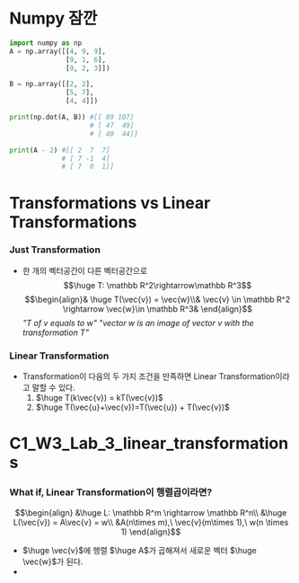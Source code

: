 # Numpy 잠깐
```python
import numpy as np
A = np.array([[4, 9, 9],
			  [9, 1, 6],
			  [9, 2, 3]])

B = np.array([[2, 2],
			  [5, 7],
			  [4, 4]])

print(np.dot(A, B)) #[[ 89 107]
				    # [ 47  49]
					# [ 40  44]]

print(A - 2) #[[ 2  7  7]
			 # [ 7 -1  4]
			 # [ 7  0  1]]
```
# Transformations vs Linear Transformations
### Just Transformation
- 한 개의 벡터공간이 다른 벡터공간으로 
$$\huge T: \mathbb R^2\rightarrow\mathbb R^3$$
$$\begin{align}& \huge T(\vec{v}) = \vec{w}\\&
\vec{v} \in \mathbb R^2 \rightarrow \vec{w}\in \mathbb R^3&
\end{align}$$
*"T of v equals to w"
"vector w is an image of vector v with the transformation T"*
### Linear Transformation
- Transformation이 다음의 두 가지 조건을 만족하면 Linear Transformation이라고 말할 수 있다.
	1. $\huge T(k\vec{v}) = kT(\vec{v})$
	2. $\huge T(\vec{u}+\vec{v})=T(\vec{u}) + T(\vec{v})$
# C1_W3_Lab_3_linear_transformations
### What if, Linear Transformation이 행렬곱이라면?
$$\begin{align}
	&\huge L: \mathbb R^m \rightarrow \mathbb R^n\\
	&\huge L(\vec{v}) = A\vec{v} = w\\
	&A(n\times m),\ \vec{v}(m\times 1),\ w(n \times 1)
\end{align}$$
- $\huge \vec{v}$에 행렬 $\huge A$가 곱해져서 새로운 벡터 $\huge \vec{w}$가 된다.
- 